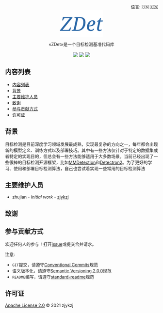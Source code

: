 <div align="right">
  语言:
    🇨🇳
  <a title="英语" href="./README.md">🇺🇸</a>
</div>

 <div align="center"><a title="" href="git@github.com:ZJCV/ZDet.git"><img align="center" src="./imgs/ZDet.png"></a></div>

<p align="center">
  «ZDet»是一个目标检测基准代码库
<br>
<br>
  <a href="https://github.com/RichardLitt/standard-readme"><img src="https://img.shields.io/badge/standard--readme-OK-green.svg?style=flat-square"></a>
  <a href="https://conventionalcommits.org"><img src="https://img.shields.io/badge/Conventional%20Commits-1.0.0-yellow.svg"></a>
  <a href="http://commitizen.github.io/cz-cli/"><img src="https://img.shields.io/badge/commitizen-friendly-brightgreen.svg"></a>
</p>

## 内容列表

- [内容列表](#内容列表)
- [背景](#背景)
- [主要维护人员](#主要维护人员)
- [致谢](#致谢)
- [参与贡献方式](#参与贡献方式)
- [许可证](#许可证)

## 背景

目标检测是目前深度学习领域发展最成熟，实现最复杂的方向之一，每年都会出现新的模型定义、训练方式以及部署技巧。其中有一些方法仅针对于特定的数据集或者特定的实现目的，但总会有一些方法能够适用于大多数场景。当前已经出现了一些很棒的目标检测开源框架，比如[MMDetection](https://github.com/open-mmlab/mmdetection)和[Detectron2](https://github.com/facebookresearch/detectron2)。为了更好的学习、使用和部署目标检测算法，自己也尝试着实现一些常用的目标检测算法

## 主要维护人员

* zhujian - *Initial work* - [zjykzj](https://github.com/zjykzj)

## 致谢


## 参与贡献方式

欢迎任何人的参与！打开[issue](https://github.com/zjykzj/ZDet/issues)或提交合并请求。

注意:

* `GIT`提交，请遵守[Conventional Commits](https://www.conventionalcommits.org/en/v1.0.0-beta.4/)规范
* 语义版本化，请遵守[Semantic Versioning 2.0.0](https://semver.org)规范
* `README`编写，请遵守[standard-readme](https://github.com/RichardLitt/standard-readme)规范

## 许可证

[Apache License 2.0](LICENSE) © 2021 zjykzj
